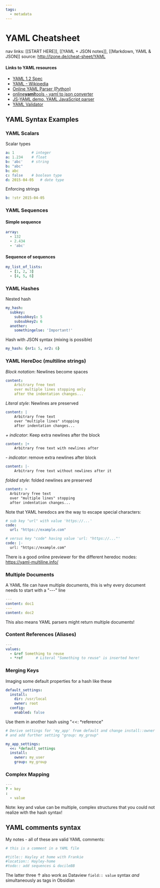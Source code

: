 ```yaml
---
tags:
  - metadata
---
```

# YAML Cheatsheet

nav links: [[START HERE]], [[YAML + JSON notes]], [[Markdown, YAML & JSON]]
source: http://lzone.de/cheat-sheet/YAML

#### Links to YAML resources

- [YAML 1.2 Spec](http://www.yaml.org/spec/1.2/spec.html)
- [YAML - Wikipedia](https://en.wikipedia.org/wiki/YAML)
- [Online YAML Parser (Python)](http://yaml-online-parser.appspot.com/)
- [online**yaml**tools - yaml to json converter](https://onlineyamltools.com/convert-yaml-to-json)
- [JS-YAML demo. YAML JavaScript parser](http://nodeca.github.io/js-yaml/)
- [YAML Validator](https://jsonformatter.org/yaml-validator)

## YAML Syntax Examples

### YAML Scalars

Scalar types

```yaml
a: 1        # integer
a: 1.234    # float
b: 'abc'    # string
b: "abc"
b: abc
c: false    # boolean type
d: 2015-04-05   # date type
```

Enforcing strings

```yaml
b: !str 2015-04-05
```

### YAML Sequences

#### Simple sequence

```yaml
array:
  - 132
  - 2.434
  - 'abc'
```

#### Sequence of sequences

```yaml
my_list_of_lists:
  - [1, 2, 3]
  - [4, 5, 6]
```

### YAML Hashes

Nested hash

```yaml
my_hash:
  subkey:
    subsubkey1: 5
    subsubkey2: 6
  another:
    somethingelse: 'Important!'
```

Hash with JSON syntax (mixing is possible)

```yaml
my_hash: {nr1: 5, nr2: 6}
```

### YAML HereDoc (multiline strings)

_Block notation_: Newlines become spaces

```yaml
content:
    Arbitrary free text
    over multiple lines stopping only
    after the indentation changes...
```

_Literal style_: Newlines are preserved

```yaml
content: |
    Arbitrary free text
    over "multiple lines" stopping
    after indentation changes...
```

_\+ indicator_: Keep extra newlines after the block

```yaml
content: |+
    Arbitrary free text with newlines after
```

_\- indicator_: remove extra newlines after block

```yaml
content: |-
    Arbitrary free text without newlines after it
```

_folded style_: folded newlines are preserved

```yaml
content: >
  Arbitrary free text
  over "multiple lines" stopping
  after indentation changes...
```

Note that YAML heredocs are the way to escape special characters:

```yaml
# sub key "url" with value 'https://...'
code:
  url: "https://example.com"

# versus key "code" having value 'url: "https://..."'
code: |-
  url: "https://example.com"
```

There is a good online previewer for the different heredoc modes: https://yaml-multiline.info/

### Multiple Documents

A YAML file can have multiple documents, this is why every document needs to start with a "---" line

```yaml
---
content: doc1
---
content: doc2
```

This also means YAML parsers might return multiple documents!

### Content References (Aliases)

```yaml
---
values:
  - &ref Something to reuse
  - *ref      # Literal "Something to reuse" is inserted here!
```

### Merging Keys

Imaging some default properties for a hash like these

```yaml
default_settings:
  install:
    dir: /usr/local
    owner: root
  config:
    enabled: false
```

Use them in another hash using "<<: \*reference"

```yaml
# Derive settings for 'my_app' from default and change install::owner
# and add further setting "group: my_group"

my_app_settings:
  <<: *default_settings
  install:
    owner: my_user
    group: my_group
```

### Complex Mapping

```yaml
---
? - key
:
  - value
```

Note: key and value can be multiple, complex structures that you could not realize with the hash syntax!

## YAML comments syntax

My notes - all of these are valid YAML comments:

```yaml
# this is a comment in a YAML file

#title:: Hayley at home with Frankie
#location:: Hayley-home
#todo:: add sequences & docileBB

```
The latter three ↑ also work as Dataview `field:: value` syntax *and* simultaneously as tags in Obsidian

